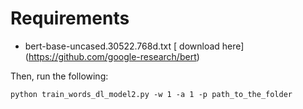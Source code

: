 # Requirements
- bert-base-uncased.30522.768d.txt [ download here] (https://github.com/google-research/bert) 

Then, run the following:

`python train_words_dl_model2.py -w 1 -a 1 -p path_to_the_folder`          
